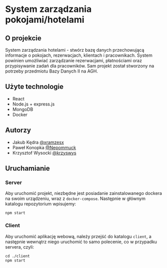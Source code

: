 # System zarządzania pokojami/hotelami

## O projekcie
System zarządzania hotelami - stwórz bazę danych przechowującą informacje o pokojach, rezerwacjach, klientach i pracownikach. System powinien umożliwiać zarządzanie rezerwacjami, płatnościami oraz przypisywanie zadań dla pracowników.
Sam projekt został stworzony na potrzeby przedmiotu Bazy Danych II na AGH.

## Użyte technologie
- React
- Node.js + express.js
- MongoDB
- Docker
## Autorzy

- Jakub Kędra [@xramzesx](https://github.com/xramzesx)
- Paweł Konopka [@Nepommuck](https://github.com/Nepommuck)
- Krzysztof Wysocki [@krzyswys](https://github.com/krzyswys)

## Uruchamianie
### Server

Aby uruchomić projekt, niezbędne jest posiadanie zainstalowanego dockera na swoim urządzeniu, wraz z `docker-compose`. Następnie w głównym katalogu repozytorium wpisujemy:
```
npm start
```
### Client
Aby uruchomić aplikację webową, należy przejść do katalogu `client`, a następnie wewnątrz niego uruchomić to samo polecenie, co w przypadku servera, czyli: 
```
cd ./client
npm start
```